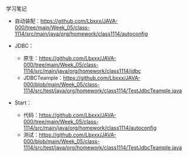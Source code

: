 学习笔记

- 自动装配：https://github.com/Lbxxx/JAVA-000/tree/main/Week_05/class-1114/src/main/java/org/homework/class1114/autoconfig

  

- JDBC：

  - 原生：https://github.com/Lbxxx/JAVA-000/tree/main/Week_05/class-1114/src/main/java/org/homework/class1114/jdbc
  - JDBCTeample：https://github.com/Lbxxx/JAVA-000/blob/main/Week_05/class-1114/src/test/java/org/homework/class1114/TestJdbcTeample.java

- Start：

  - 代码：https://github.com/Lbxxx/JAVA-000/tree/main/Week_05/class-1114/src/main/java/org/homework/class1114/autoconfig
  - 测试：https://github.com/Lbxxx/JAVA-000/blob/main/Week_05/class-1114/src/test/java/org/homework/class1114/TestJdbcTeample.java

